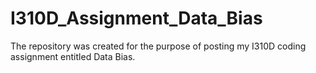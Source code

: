 # I310D_Assignment_Data_Bias
The repository was created for the purpose of posting my I310D coding assignment entitled Data Bias. 
